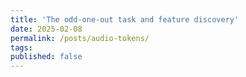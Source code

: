 ```yaml
---
title: 'The odd-one-out task and feature discovery'
date: 2025-02-08
permalink: /posts/audio-tokens/
tags:
published: false
---
```

